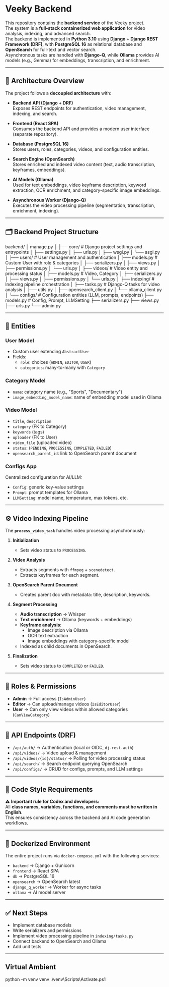 # Veeky Backend

This repository contains the **backend service** of the Veeky project.  
The system is a **full-stack containerized web application** for video analysis, indexing, and advanced search.  
The backend is implemented in **Python 3.10** using **Django + Django REST Framework (DRF)**, with **PostgreSQL 16** as relational database and **OpenSearch** for full-text and vector search.  
Asynchronous tasks are handled with **Django-Q**, while **Ollama** provides AI models (e.g., Gemma) for embeddings, transcription, and enrichment.

---

## 🚀 Architecture Overview

The project follows a **decoupled architecture** with:

- **Backend API (Django + DRF)**  
  Exposes REST endpoints for authentication, video management, indexing, and search.

- **Frontend (React SPA)**  
  Consumes the backend API and provides a modern user interface (separate repository).

- **Database (PostgreSQL 16)**  
  Stores users, roles, categories, videos, and configuration entities.

- **Search Engine (OpenSearch)**  
  Stores enriched and indexed video content (text, audio transcription, keyframes, embeddings).

- **AI Models (Ollama)**  
  Used for text embeddings, video keyframe description, keyword extraction, OCR enrichment, and category-specific image embeddings.

- **Asynchronous Worker (Django-Q)**  
  Executes the video processing pipeline (segmentation, transcription, enrichment, indexing).

---

## 🗂️ Backend Project Structure

backend/
│ manage.py
│
├── core/ # Django project settings and entrypoints
│ ├── settings.py
│ ├── urls.py
│ ├── wsgi.py
│ └── asgi.py
│
├── users/ # User management and authentication
│ ├── models.py # Custom User with role & categories
│ ├── serializers.py
│ ├── views.py
│ ├── permissions.py
│ └── urls.py
│
├── videos/ # Video entity and processing status
│ ├── models.py # Video, Category
│ ├── serializers.py
│ ├── views.py
│ ├── permissions.py
│ └── urls.py
│
├── indexing/ # Indexing pipeline orchestration
│ ├── tasks.py # Django-Q tasks for video analysis
│ ├── utils.py
│ ├── opensearch_client.py
│ └── ollama_client.py
│
└── configs/ # Configuration entities (LLM, prompts, endpoints)
├── models.py # Config, Prompt, LLMSetting
├── serializers.py
├── views.py
├── urls.py
└── admin.py


---

## 🔑 Entities

### User Model
- Custom user extending `AbstractUser`
- Fields:
  - `role`: choices (`ADMIN`, `EDITOR`, `USER`)
  - `categories`: many-to-many with `Category`

### Category Model
- `name`: category name (e.g., "Sports", "Documentary")
- `image_embedding_model_name`: name of embedding model used in Ollama

### Video Model
- `title`, `description`
- `category` (FK to Category)
- `keywords` (tags)
- `uploader` (FK to User)
- `video_file` (uploaded video)
- `status`: (`PENDING`, `PROCESSING`, `COMPLETED`, `FAILED`)
- `opensearch_parent_id`: link to OpenSearch parent document

### Configs App
Centralized configuration for AI/LLM:
- `Config`: generic key-value settings
- `Prompt`: prompt templates for Ollama
- `LLMSetting`: model name, temperature, max tokens, etc.

---

## ⚙️ Video Indexing Pipeline

The **`process_video_task`** handles video processing asynchronously:

1. **Initialization**
   - Sets video status to `PROCESSING`.

2. **Video Analysis**
   - Extracts segments with `ffmpeg` + `scenedetect`.
   - Extracts keyframes for each segment.

3. **OpenSearch Parent Document**
   - Creates parent doc with metadata: title, description, keywords.

4. **Segment Processing**
   - **Audio transcription** → Whisper
   - **Text enrichment** → Ollama (keywords + embeddings)
   - **Keyframe analysis**:
     - Image description via Ollama
     - OCR text extraction
     - Image embeddings with category-specific model
   - Indexed as child documents in OpenSearch.

5. **Finalization**
   - Sets video status to `COMPLETED` or `FAILED`.

---

## 🔐 Roles & Permissions

- **Admin** → Full access (`IsAdminUser`)  
- **Editor** → Can upload/manage videos (`IsEditorUser`)  
- **User** → Can only view videos within allowed categories (`CanViewCategory`)  

---

## 📡 API Endpoints (DRF)

- `/api/auth/` → Authentication (local or OIDC, `dj-rest-auth`)
- `/api/videos/` → Video upload & management
- `/api/videos/{id}/status/` → Polling for video processing status
- `/api/search/` → Search endpoint querying OpenSearch
- `/api/configs/` → CRUD for configs, prompts, and LLM settings

---

## 📝 Code Style Requirements

⚠️ **Important rule for Codex and developers:**  
All **class names, variables, functions, and comments must be written in English**.  
This ensures consistency across the backend and AI code generation workflows.

---

## 🐳 Dockerized Environment

The entire project runs via `docker-compose.yml` with the following services:

- `backend` → Django + Gunicorn
- `frontend` → React SPA
- `db` → PostgreSQL 16
- `opensearch` → OpenSearch latest
- `django_q_worker` → Worker for async tasks
- `ollama` → AI model server

---

## ✅ Next Steps

- Implement database models
- Write serializers and permissions
- Implement video processing pipeline in `indexing/tasks.py`
- Connect backend to OpenSearch and Ollama
- Add unit tests

---

## Virtual Ambient
python -m venv venv
.\venv\Scripts\Activate.ps1
